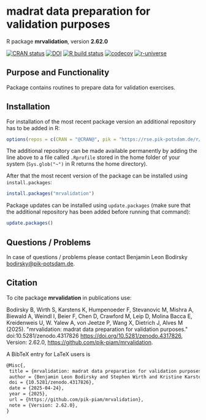 # madrat data preparation for validation purposes

R package **mrvalidation**, version **2.62.0**

[![CRAN status](https://www.r-pkg.org/badges/version/mrvalidation)](https://cran.r-project.org/package=mrvalidation) [![DOI](https://zenodo.org/badge/DOI/10.5281/zenodo.4317826.svg)](https://doi.org/10.5281/zenodo.4317826) [![R build status](https://github.com/pik-piam/mrvalidation/workflows/check/badge.svg)](https://github.com/pik-piam/mrvalidation/actions) [![codecov](https://codecov.io/gh/pik-piam/mrvalidation/branch/master/graph/badge.svg)](https://app.codecov.io/gh/pik-piam/mrvalidation) [![r-universe](https://pik-piam.r-universe.dev/badges/mrvalidation)](https://pik-piam.r-universe.dev/builds)

## Purpose and Functionality

Package contains routines to prepare data for validation
    exercises.


## Installation

For installation of the most recent package version an additional repository has to be added in R:

```r
options(repos = c(CRAN = "@CRAN@", pik = "https://rse.pik-potsdam.de/r/packages"))
```
The additional repository can be made available permanently by adding the line above to a file called `.Rprofile` stored in the home folder of your system (`Sys.glob("~")` in R returns the home directory).

After that the most recent version of the package can be installed using `install.packages`:

```r 
install.packages("mrvalidation")
```

Package updates can be installed using `update.packages` (make sure that the additional repository has been added before running that command):

```r 
update.packages()
```

## Questions / Problems

In case of questions / problems please contact Benjamin Leon Bodirsky <bodirsky@pik-potsdam.de>.

## Citation

To cite package **mrvalidation** in publications use:

Bodirsky B, Wirth S, Karstens K, Humpenoeder F, Stevanovic M, Mishra A, Biewald A, Weindl I, Beier F, Chen D, Crawford M, Leip D, Molina Bacca E, Kreidenweis U, W. Yalew A, von Jeetze P, Wang X, Dietrich J, Alves M (2025). "mrvalidation: madrat data preparation for validation purposes." doi:10.5281/zenodo.4317826 <https://doi.org/10.5281/zenodo.4317826>, Version: 2.62.0, <https://github.com/pik-piam/mrvalidation>.

A BibTeX entry for LaTeX users is

 ```latex
@Misc{,
  title = {mrvalidation: madrat data preparation for validation purposes},
  author = {Benjamin Leon Bodirsky and Stephen Wirth and Kristine Karstens and Florian Humpenoeder and Mishko Stevanovic and Abhijeet Mishra and Anne Biewald and Isabelle Weindl and Felicitas Beier and David Chen and Michael Crawford and Debbora Leip and Edna {Molina Bacca} and Ulrich Kreidenweis and Amsalu {W. Yalew} and Patrick {von Jeetze} and Xiaoxi Wang and Jan Philipp Dietrich and Marcos Alves},
  doi = {10.5281/zenodo.4317826},
  date = {2025-04-24},
  year = {2025},
  url = {https://github.com/pik-piam/mrvalidation},
  note = {Version: 2.62.0},
}
```

